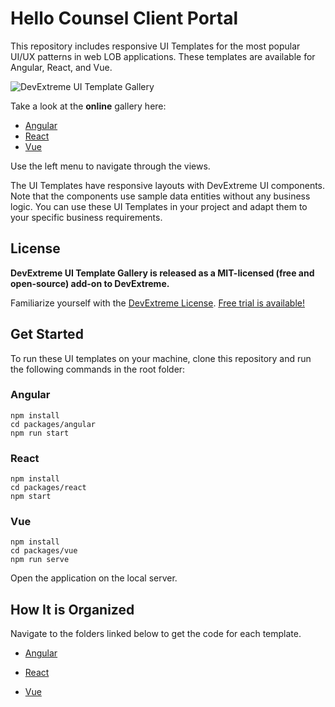 # Hello Counsel Client Portal

This repository includes responsive UI Templates for the most popular UI/UX patterns in web LOB applications. These templates are available for Angular, React, and Vue.

![DevExtreme UI Template Gallery](/images/ui-template-gallery.png)

Take a look at the **online** gallery here:

- [Angular](https://devexpress.github.io/devextreme-ui-template-gallery/material.blue.light.compact/angular/default/#/crm-contact-list)
- [React](https://devexpress.github.io/devextreme-ui-template-gallery/material.blue.light.compact/react/default/#/crm-contact-list)
- [Vue](https://devexpress.github.io/devextreme-ui-template-gallery/material.blue.light.compact/vue/default/#/crm-contact-list)

Use the left menu to navigate through the views.

The UI Templates have responsive layouts with DevExtreme UI components. Note that the components use sample data entities without any business logic. You can use these UI Templates in your project and adapt them to your specific business requirements.

## License ##

**DevExtreme UI Template Gallery is released as a MIT-licensed (free and open-source) add-on to DevExtreme.**

Familiarize yourself with the [DevExtreme License](https://js.devexpress.com/Licensing/). [Free trial is available!](http://js.devexpress.com/Buy/)


## Get Started

To run these UI templates on your machine, clone this repository and run the following commands in the root folder:

### Angular

    npm install
    cd packages/angular
    npm run start

### React

    npm install
    cd packages/react
    npm start

### Vue

    npm install
    cd packages/vue
    npm run serve

Open the application on the local server.

## How It is Organized

Navigate to the folders linked below to get the code for each template.

- [Angular](packages/angular/src/app/pages/)

- [React](packages/react/src/pages/) 

- [Vue](packages/vue/src/pages/)
